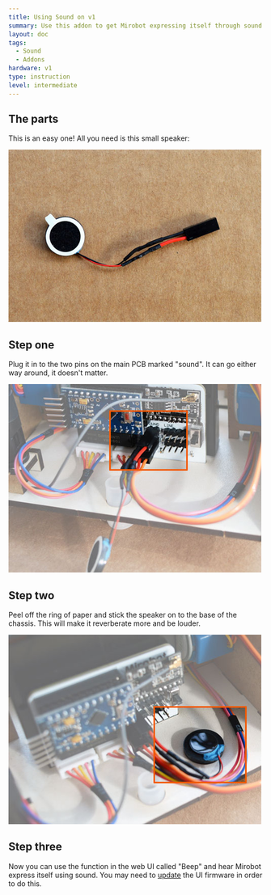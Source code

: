 ```yaml
---
title: Using Sound on v1
summary: Use this addon to get Mirobot expressing itself through sound
layout: doc
tags:
  - Sound
  - Addons
hardware: v1
type: instruction
level: intermediate
---
```


The parts
---------

This is an easy one! All you need is this small speaker:

![The parts](/assets/docs/using-sound-v1/01.jpg)


Step one
--------

Plug it in to the two pins on the main PCB marked "sound". It can go either way around, it doesn't matter.

![Step one](/assets/docs/using-sound-v1/02.jpg)


Step two
--------
Peel off the ring of paper and stick the speaker on to the base of the chassis. This will make it reverberate more and be louder.

![Step two](/assets/docs/using-sound-v1/03.jpg)


Step three
----------

Now you can use the function in the web UI called "Beep" and hear Mirobot express itself using sound. You may need to [update](/docs/update-firmware-v1/) the UI firmware in order to do this.

